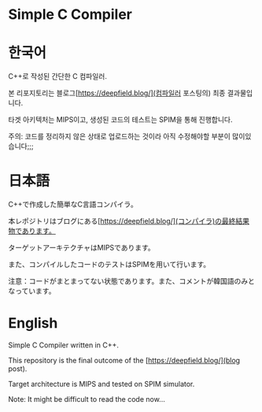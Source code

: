 # Simple C Compiler

# 한국어

C++로 작성된 간단한 C 컴파일러.

본 리포지토리는 블로그[https://deepfield.blog/](컴파일러 포스팅의) 최종 결과물입니다.

타겟 아키텍처는 MIPS이고, 생성된 코드의 테스트는 SPIM을 통해 진행합니다.

주의: 코드를 정리하지 않은 상태로 업로드하는 것이라 아직 수정해야할 부분이 많이있습니다;;;

# 日本語

C++で作成した簡単なC言語コンパイラ。

本レポジトリはブログにある[https://deepfield.blog/](コンパイラ)の最終結果物であります。

ターゲットアーキテクチャはMIPSであります。

また、コンパイルしたコードのテストはSPIMを用いて行います。

注意：コードがまとまってない状態であります。また、コメントが韓国語のみとなっています。

# English

Simple C Compiler written in C++.

This repository is the final outcome of the [https://deepfield.blog/](blog post).

Target architecture is MIPS and tested on SPIM simulator.

Note: It might be difficult to read the code now...